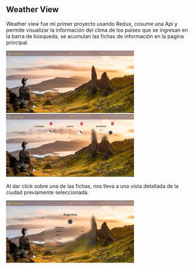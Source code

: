 ## Weather View

Weather view fue mi primer proyecto usando Redux, cosume una Api y permite visualizar la información del clima de los paises que se ingresan en la barra de búsqueda, se acumulan las fichas de información en la pagina principal.
<p>
<img width='350px' src='https://github.com/xerxes97/xerxes97/blob/main/images/WVHome.png' alt='HOME'/>
<img width='350px' src='https://github.com/xerxes97/xerxes97/blob/main/images/WVSearch.png' alt='SEARCH'/>
</p>

Al dar click sobre una de las fichas, nos lleva a una vista detallada de la ciudad previamente seleccionada.

<img width='350px' src='https://github.com/xerxes97/xerxes97/blob/main/images/WVDetails.png' alt='DETAILS'/>